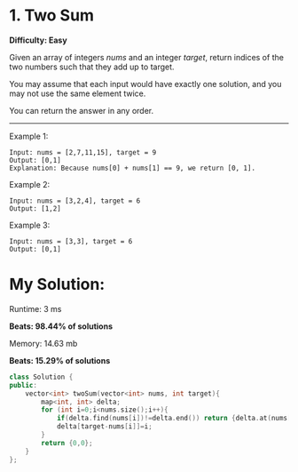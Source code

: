 # 1. Two Sum

**Difficulty: Easy**

Given an array of integers *nums* and an integer *target*, return indices of the two numbers such that they add up to target.

You may assume that each input would have exactly one solution, and you may not use the same element twice.

You can return the answer in any order.

---

Example 1:  

	Input: nums = [2,7,11,15], target = 9
	Output: [0,1]
	Explanation: Because nums[0] + nums[1] == 9, we return [0, 1].  

Example 2:  

	Input: nums = [3,2,4], target = 6
	Output: [1,2]

Example 3:

	Input: nums = [3,3], target = 6
	Output: [0,1]  

# My Solution:

Runtime: 3 ms

**Beats: 98.44% of solutions**

Memory: 14.63 mb

**Beats: 15.29% of solutions**

```C++
class Solution {
public:
    vector<int> twoSum(vector<int> nums, int target){
        map<int, int> delta;
        for (int i=0;i<nums.size();i++){
            if(delta.find(nums[i])!=delta.end()) return {delta.at(nums[i]),i};
            delta[target-nums[i]]=i;
        }
        return {0,0};
    }
};
```